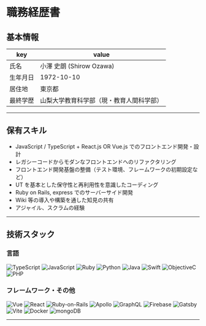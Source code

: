 # 職務経歴書

## 基本情報

|key|value|
|---|---|
|氏名|小澤 史朗 (Shirow Ozawa)|
|生年月日|1972-10-10|
|居住地|東京都|
|最終学歴|山梨大学教育科学部（現・教育人間科学部）|

---

## 保有スキル

- JavaScript / TypeScript + React.js OR Vue.js でのフロントエンド開発・設計
- レガシーコードからモダンなフロントエンドへのリファクタリング
- フロントエンド開発基盤の整備（テスト環境、フレームワークの初期設定など）
- UT を基本とした保守性と再利用性を意識したコーディング
- Ruby on Rails, express でのサーバーサイド開発
- Wiki 等の導入や構築を通した知見の共有
- アジャイル、スクラムの経験


---

## 技術スタック

### 言語
<p>
  <img alt="TypeScript" src="https://img.shields.io/badge/-TypeScript-007ACC?style=flat-square&logo=typescript&logoColor=white" />
  <img alt="JavaScript" src="https://img.shields.io/badge/-JavaScript-F7DF1E?style=flat-square&logo=JavaScript&logoColor=white" />
  <img alt="Ruby" src="https://img.shields.io/badge/-Ruby-CC342D?style=flat-square&logo=Ruby&logoColor=white" />
  <img alt="Python" src="https://img.shields.io/badge/-Python-3776AB?style=flat-square&logo=Python&logoColor=white" />
  <img alt="Java" src="https://img.shields.io/badge/-Java-007396?style=flat-square&logo=Java&logoColor=white" />
  <img alt="Swift" src="https://img.shields.io/badge/-Swift-000096?style=flat-square&logo=Swift&logoColor=white" />
  <img alt="ObjectiveC" src="https://img.shields.io/badge/-ObjectiveC-009600?style=flat-square&logo=ObjectiveC&logoColor=white" />
  <img alt="PHP" src="https://img.shields.io/badge/-PHP-730000?style=flat-square&logo=PHP&logoColor=white" />
</p>

### フレームワーク・その他
<p>
<img alt="Vue" src="https://img.shields.io/badge/-Vue.js-4FC08D?style=flat-square&logo=Vue.js&logoColor=white" />
  <img alt="React" src="https://img.shields.io/badge/-React-45b8d8?style=flat-square&logo=react&logoColor=white" />
  <img alt="Ruby-on-Rails" src="https://img.shields.io/badge/-Rails-CC0000?style=flat-square&logo=Ruby-on-Rails&logoColor=white" />
  <img alt="Apollo" src="https://img.shields.io/badge/-Apollo%20GraphQL-311C87?style=flat-square&logo=apollo-graphql&logoColor=white" />
  <img alt="GraphQL" src="https://img.shields.io/badge/-GraphQL-E10098?style=flat-square&logo=graphql&logoColor=white" />
  <img alt="Firebase" src="https://img.shields.io/badge/-Firebase-FFCA28?style=flat-square&logo=Firebase&logoColor=white" />
  <img alt="Gatsby" src="https://img.shields.io/badge/-Gatsby-663399?style=flat-square&logo=Gatsby&logoColor=white" />
  <img alt="Vite" src="https://img.shields.io/badge/-Vite-646CFF?style=flat-square&logo=Vite&logoColor=white" />
  <img alt="Docker" src="https://img.shields.io/badge/-Docker-46a2f1?style=flat-square&logo=docker&logoColor=white" />
  <img alt="mongoDB" src="https://img.shields.io/badge/-mongoDB-03684A?style=flat-square&logo=mongoDB&logoColor=white" />
</p>

---
